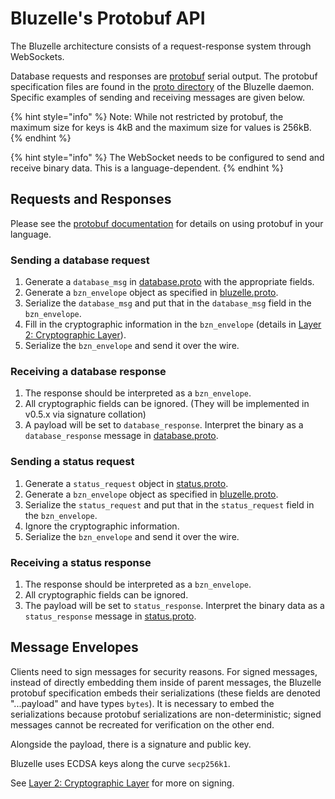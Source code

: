 # Bluzelle's Protobuf API

The Bluzelle architecture consists of a request-response system through WebSockets.

Database requests and responses are [protobuf](https://github.com/google/protobuf) serial output. The protobuf specification files are found in the [proto directory](https://github.com/bluzelle/swarmDB/tree/devel/proto) of the Bluzelle daemon. Specific examples of sending and receiving messages are given below.

{% hint style="info" %}
Note: While not restricted by protobuf, the maximum size for keys is 4kB and the maximum size for values is 256kB.
{% endhint %}

{% hint style="info" %}
The WebSocket needs to be configured to send and receive binary data. This is a language-dependent.
{% endhint %}

## Requests and Responses

Please see the [protobuf documentation](https://developers.google.com/protocol-buffers/) for details on using protobuf in your language.

### Sending a database request

1. Generate a `database_msg` in [database.proto](https://github.com/bluzelle/swarmDB/blob/devel/proto/database.proto) with the appropriate fields.
2. Generate a `bzn_envelope` object as specified in [bluzelle.proto](https://github.com/bluzelle/swarmDB/blob/devel/proto/bluzelle.proto).
3. Serialize the `database_msg` and put that in the `database_msg` field in the `bzn_envelope`.
4. Fill in the cryptographic information in the `bzn_envelope` \(details in [Layer 2: Cryptographic Layer](layers/layer-2-cryptographic-layer.md)\).
5. Serialize the `bzn_envelope` and send it over the wire.

### Receiving a database response

1. The response should be interpreted as a `bzn_envelope`.
2. All cryptographic fields can be ignored. \(They will be implemented in v0.5.x via signature collation\)
3. A payload will be set to `database_response`. Interpret the binary as a `database_response` message in [database.proto](https://github.com/bluzelle/swarmDB/blob/devel/proto/database.proto).

### Sending a status request

1. Generate a `status_request` object in [status.proto](https://github.com/bluzelle/swarmDB/blob/devel/proto/status.proto).
2. Generate a `bzn_envelope` object as specified in [bluzelle.proto](https://github.com/bluzelle/swarmDB/blob/devel/proto/bluzelle.proto).
3. Serialize the `status_request` and put that in the `status_request` field in the `bzn_envelope`.
4. Ignore the cryptographic information. 
5. Serialize the `bzn_envelope` and send it over the wire.

### Receiving a status response

1. The response should be interpreted as a `bzn_envelope`.
2. All cryptographic fields can be ignored.
3. The payload will be set to `status_response`. Interpret the binary data as a `status_response` message in [status.proto](https://github.com/bluzelle/swarmDB/blob/devel/proto/status.proto).

## Message Envelopes

Clients need to sign messages for security reasons. For signed messages, instead of directly embedding them inside of parent messages, the Bluzelle protobuf specification embeds their serializations \(these fields are denoted "...payload" and have types `bytes`\). It is necessary to embed the serializations because protobuf serializations are non-deterministic; signed messages cannot be recreated for verification on the other end. 

Alongside the payload, there is a signature and public key.

Bluzelle uses ECDSA keys along the curve `secp256k1`.

See [Layer 2: Cryptographic Layer](layers/layer-2-cryptographic-layer.md) for more on signing.

